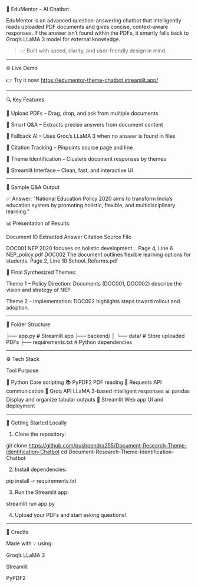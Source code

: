 📘 EduMentor – AI Chatbot

EduMentor is an advanced question-answering chatbot that intelligently reads uploaded PDF documents and gives concise, context-aware responses. If the answer isn’t found within the PDFs, it smartly falls back to Groq’s LLaMA 3 model for external knowledge.

> ✅ Built with speed, clarity, and user-friendly design in mind.




---

🌐 Live Demo

👉 Try it now:
https://edumentor-theme-chatbot.streamlit.app/


---

🔍 Key Features

🔹 Upload PDFs – Drag, drop, and ask from multiple documents

🔹 Smart Q&A – Extracts precise answers from document content

🔹 Fallback AI – Uses Groq’s LLaMA 3 when no answer is found in files

🔹 Citation Tracking – Pinpoints source page and line

🔹 Theme Identification – Clusters document responses by themes

🔹 Streamlit Interface – Clean, fast, and interactive UI



---

🧠 Sample Q&A Output

✅ Answer:
“National Education Policy 2020 aims to transform India’s education system by promoting holistic, flexible, and multidisciplinary learning.”

📊 Presentation of Results:

Document ID	Extracted Answer	Citation	Source File

DOC001	NEP 2020 focuses on holistic development...	Page 4, Line 6	NEP_policy.pdf
DOC002	The document outlines flexible learning options for students.	Page 2, Line 10	School_Reforms.pdf


🧠 Final Synthesized Themes:

Theme 1 – Policy Direction: Documents (DOC001, DOC002) describe the vision and strategy of NEP.

Theme 2 – Implementation: DOC002 highlights steps toward rollout and adoption.



---

📁 Folder Structure

├── app.py                  # Streamlit app
├── backend/
│   └── data/               # Store uploaded PDFs
├── requirements.txt        # Python dependencies


---

⚙️ Tech Stack

Tool	Purpose

🐍 Python	Core scripting
📚 PyPDF2	PDF reading
🔗 Requests	API communication
🧠 Groq API	LLaMA 3-based intelligent responses
📊 pandas	Display and organize tabular outputs
🚀 Streamlit	Web app UI and deployment



---

🚀 Getting Started Locally

1. Clone the repository:



git clone https://github.com/pushpendra255/Document-Research-Theme-Identification-Chatbot
cd Document-Research-Theme-Identification-Chatbot

2. Install dependencies:



pip install -r requirements.txt

3. Run the Streamlit app:



streamlit run app.py

4. Upload your PDFs and start asking questions!




---

🙌 Credits

Made with 💡 using:

Groq’s LLaMA 3

Streamlit

PyPDF2



